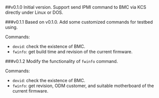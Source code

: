 ##v0.1.0
Initial version. Support send IPMI command to BMC via KCS directly under Linux or DOS.

###v0.1.1
Based on v0.1.0. Add some customized commands for testbed using.

Commands: 
* `devid`:  check the existence of BMC.
* `fwinfo`: get build time and revision of the current firmware. 

###v0.1.2
Modify the functionality of `fwinfo` command.

Commands: 
* `devid`:  check the existence of BMC.
* `fwinfo`: get revision, ODM customer, and suitable motherboard of the current firmware. 
